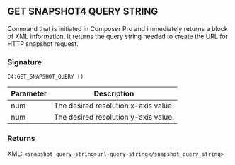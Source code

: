 ## GET SNAPSHOT4 QUERY STRING

Command that is initiated in Composer Pro and immediately returns a block of XML information. It returns the query string needed to create the URL for HTTP snapshot request.


### Signature

`C4:GET_SNAPSHOT_QUERY ()`


| Parameter | Description |
| --- | --- |
| num | The desired resolution x-axis value. |
| num | The desired resolution y-axis value. |


### Returns

XML: `<snapshot_query_string>url-query-string</snapshot_query_string> `